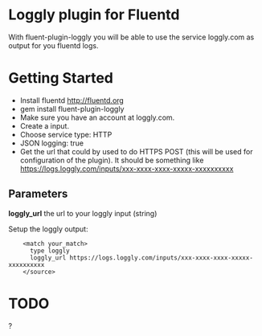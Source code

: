 Loggly plugin for Fluentd
=============
With fluent-plugin-loggly you will be able to use the service loggly.com as output for you fluentd logs.

# Getting Started
* Install fluentd http://fluentd.org
* gem install fluent-plugin-loggly
* Make sure you have an account at loggly.com.
* Create a input.
* Choose service type: HTTP
* JSON logging: true
* Get the url that could by used to do HTTPS POST (this will be used for configuration of the plugin).
  It should be something like https://logs.loggly.com/inputs/xxx-xxxx-xxxx-xxxxx-xxxxxxxxxx

## Parameters
**loggly_url** the url to your loggly input (string)  

Setup the loggly output:

~~~~~
    <match your_match>
      type loggly
      loggly_url https://logs.loggly.com/inputs/xxx-xxxx-xxxx-xxxxx-xxxxxxxxxx
    </source>
~~~~~

# TODO
?
